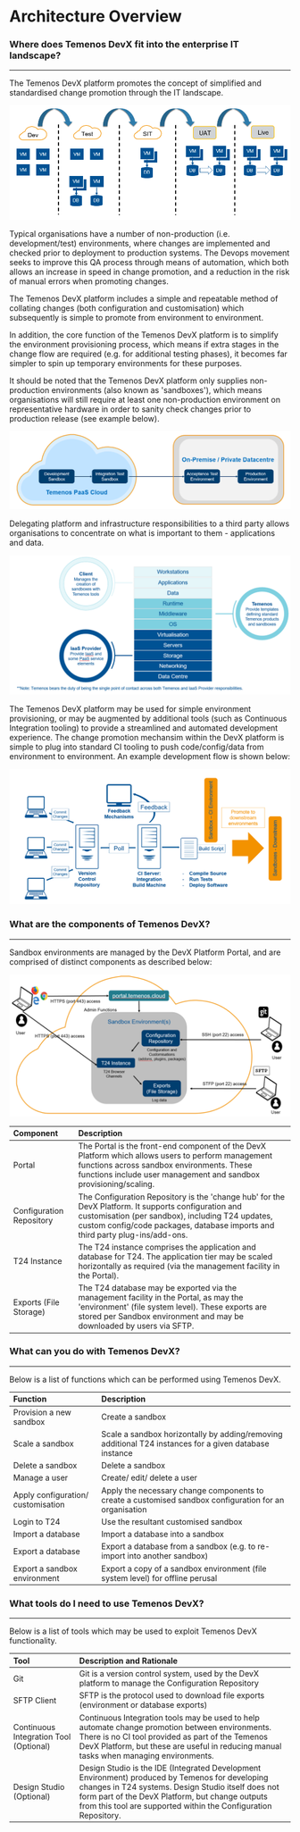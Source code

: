# Architecture Overview

### **Where does Temenos DevX fit into the enterprise IT landscape?**

----------
The Temenos DevX platform promotes the concept of simplified and standardised change promotion through the IT landscape.

![](./images/architecture-arrows.png)

Typical organisations have a number of non-production (i.e. development/test) environments, where changes are implemented and checked prior to deployment to production systems. The Devops movement seeks to improve this QA process through means of automation, which both allows an increase in speed in change promotion, and a reduction in the risk of manual errors when promoting changes.

The Temenos DevX platform includes a simple and repeatable method of collating changes (both configuration and customisation) which subsequently is simple to promote from environment to environment.

In addition, the core function of the Temenos DevX platform is to simplify the environment provisioning process, which means if extra stages in the change flow are required (e.g. for additional testing phases), it becomes far simpler to spin up temporary environments for these purposes.

It should be noted that the Temenos DevX platform only supplies non-production environments (also known as 'sandboxes'), which means organisations will still require at least one non-production environment on representative hardware in order to sanity check changes prior to production release (see example below).


![](./images/architecture-paas-deploy.png)

Delegating platform and infrastructure responsibilities to a third party allows organisations to concentrate on what is important to them - applications and data.

![](./images/architecture-responsabilities.png)

The Temenos DevX platform may be used for simple environment provisioning, or may be augmented by additional tools (such as Continuous Integration tooling) to provide a streamlined and automated development experience. The change promotion mechansim within the DevX platform is simple to plug into standard CI tooling to push code/config/data from environment to environment.  An example development flow is shown below:

![](./images/architecture-process.png)

### **What are the components of Temenos DevX?**

----------

Sandbox environments are managed by the DevX Platform Portal, and are comprised of distinct components as described below:

![](./images/architecture-customer-facing-systems.png)

| Component  				| Description	| 
| :---  					| :---  	| 
| Portal			|	The Portal is the front-end component of the DevX Platform which allows users to perform management functions across sandbox environments.  These functions include user management and sandbox provisioning/scaling.| 
| Configuration Repository			|	The Configuration Repository is the 'change hub' for the DevX Platform.  It supports configuration and customisation (per sandbox), including T24 updates, custom config/code packages, database imports and third party plug-ins/add-ons.|
| T24 Instance		|	The T24 instance comprises the application and database for T24.  The application tier may be scaled horizontally as required (via the management facility in the Portal).|
| Exports (File Storage)			|	The T24 database may be exported via the management facility in the Portal, as may the 'environment' (file system level). These exports are stored per Sandbox environment and may be downloaded by users via SFTP.|


### **What can you do with Temenos DevX?**

----------

Below is a list of functions which can be performed using Temenos DevX.

| Function  				| Description	| 
| :---  					| :---  	| 
| Provision a new sandbox|	Create a sandbox|
| Scale a sandbox|	Scale a sandbox horizontally by adding/removing additional T24 instances for a given database instance|
| Delete a sandbox|	Delete a sandbox |
| Manage a user|	Create/ edit/ delete a user|  
| Apply configuration/ customisation	|	Apply the necessary change components to create a customised sandbox configuration for an organisation|
| Login to T24|	Use the resultant customised sandbox|
| Import a database|	Import a database into a sandbox|  
| Export a database	|	Export a database from a sandbox (e.g. to re-import into another sandbox)| 
| Export a sandbox environment	|	Export a copy of a sandbox environment (file system level) for offline perusal| 


### **What tools do I need to use Temenos DevX?**

----------

Below is a list of tools which may be used to exploit Temenos DevX functionality.

| Tool  				| Description and Rationale	| 
| :---  					| :---  	|
| Git|	Git is a version control system, used by the DevX platform to manage the Configuration Repository |
| SFTP Client|	SFTP is the protocol used to download file exports (environment or database exports) |
| Continuous Integration Tool (Optional)	|	Continuous Integration tools may be used to help automate change promotion between environments.  There is no CI tool provided as part of the Temenos DevX Platform, but these are useful in reducing manual tasks when managing environments.| 
| Design Studio (Optional)|	Design Studio is the IDE (Integrated Development Environment) produced by Temenos for developing changes in T24 systems.  Design Studio itself does not form part of the DevX Platform, but change outputs from this tool are supported within the Configuration Repository. | 
